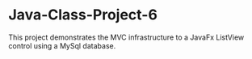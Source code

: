 # Java-Class-Project-6
This project demonstrates the MVC infrastructure to a JavaFx ListView control using a MySql database.
